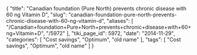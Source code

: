 {
    "title": "Canadian foundation (Pure North) prevents chronic disease with 60 ng Vitamin D",
    "slug": "canadian-foundation-pure-north-prevents-chronic-disease-with-60-ng-vitamin-d",
    "aliases": [
        "/Canadian+foundation+Pure+North+prevents+chronic+disease+with+60+ng+Vitamin+D",
        "/5972"
    ],
    "tiki_page_id": 5972,
    "date": "2014-11-29",
    "categories": [
        "Cost savings",
        "Optimum",
        "old name"
    ],
    "tags": [
        "Cost savings",
        "Optimum",
        "old name"
    ]
}